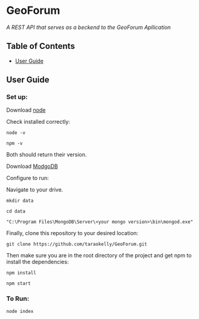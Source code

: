 # GeoForum

*A REST API that serves as a beckend to the GeoForum Apllication*

## Table of Contents

+ [User Guide](#user-guide)

## User Guide

### Set up:

Download [node](https://nodejs.org/en/download/)

Check installed correctly:

```
node -v
```

```
npm -v
```

Both should return their version.

Download [ModgoDB](https://www.mongodb.com/download-center?jmp=nav#community)

Configure to run:

Navigate to your drive.

```
mkdir data
```

```
cd data
```

```
"C:\Program Files\MongoDB\Server\<your mongo version>\bin\mongod.exe"
```

Finally, clone this repository to your desired location:

```
git clone https://github.com/taraokelly/GeoForum.git
```

Then make sure you are in the root directory of the project and get npm to install the dependencies:

```
npm install
```

```
npm start
```

### To Run:

```
node index
```